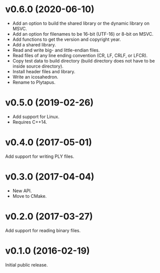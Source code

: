 # v0.6.0 (2020-06-10)
- Add an option to build the shared library or the dynamic library on MSVC.
- Add an option for filenames to be 16-bit (UTF-16) or 8-bit on MSVC.
- Add functions to get the version and copyright year.
- Add a shared library.
- Read and write big- and little-endian files.
- Read files of any line ending convention (CR, LF, CRLF, or LFCR).
- Copy test data to build directory (build directory does not have to be inside source directory).
- Install header files and library.
- Write an icosahedron.
- Rename to Plytapus.

# v0.5.0 (2019-02-26)
- Add support for Linux.
- Requires C++14.

# v0.4.0 (2017-05-01)
Add support for writing PLY files.

# v0.3.0 (2017-04-04)
- New API.
- Move to CMake.

# v0.2.0 (2017-03-27)
Add support for reading binary files.

# v0.1.0 (2016-02-19)
Initial public release.
